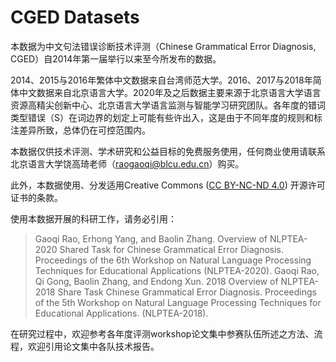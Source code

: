 # CGED Datasets

本数据为中文句法错误诊断技术评测（Chinese Grammatical Error Diagnosis, CGED）自2014年第一届举行以来至今所发布的数据。

2014、2015与2016年繁体中文数据来自台湾师范大学。2016、2017与2018年简体中文数据来自北京语言大学。2020年及之后数据主要来源于北京语言大学语言资源高精尖创新中心、北京语言大学语言监测与智能学习研究团队。各年度的错词类型错误（S）在词边界的划定上可能有些许出入，这是由于不同年度的规则和标注差异所致，总体仍在可控范围内。

本数据仅供技术评测、学术研究和公益目标的免费服务使用，任何商业使用请联系北京语言大学饶高琦老师（raogaoqi@blcu.edu.cn）购买。

此外，本数据使用、分发适用Creative Commons ([CC BY-NC-ND 4.0](http://creativecommons.org/version4)) 开源许可证书的条款。

使用本数据开展的科研工作，请务必引用：

> Gaoqi Rao, Erhong Yang, and Baolin Zhang. Overview of NLPTEA-2020 Shared Task for Chinese Grammatical Error Diagnosis. Proceedings of the 6th Workshop on Natural Language Processing Techniques for Educational Applications (NLPTEA-2020).
> Gaoqi Rao, Qi Gong, Baolin Zhang, and Endong Xun. 2018 Overview of NLPTEA-2018 Share Task Chinese Grammatical Error Diagnosis. Proceedings of the 5th Workshop on Natural Language Processing Techniques for Educational Applications. (NLPTEA-2018).

在研究过程中，欢迎参考各年度评测workshop论文集中参赛队伍所述之方法、流程，欢迎引用论文集中各队技术报告。
